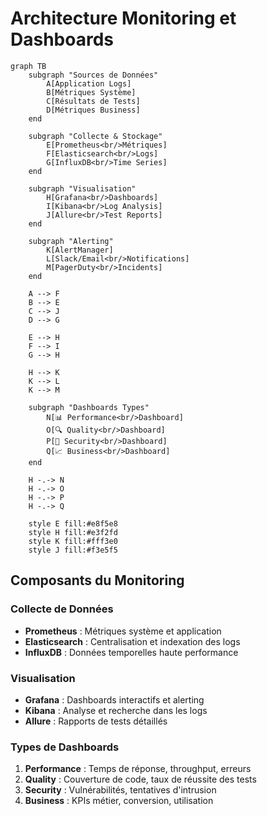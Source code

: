 # Architecture Monitoring et Dashboards

```mermaid
graph TB
    subgraph "Sources de Données"
        A[Application Logs]
        B[Métriques Système]
        C[Résultats de Tests]
        D[Métriques Business]
    end
    
    subgraph "Collecte & Stockage"
        E[Prometheus<br/>Métriques]
        F[Elasticsearch<br/>Logs]
        G[InfluxDB<br/>Time Series]
    end
    
    subgraph "Visualisation"
        H[Grafana<br/>Dashboards]
        I[Kibana<br/>Log Analysis]
        J[Allure<br/>Test Reports]
    end
    
    subgraph "Alerting"
        K[AlertManager]
        L[Slack/Email<br/>Notifications]
        M[PagerDuty<br/>Incidents]
    end
    
    A --> F
    B --> E
    C --> J
    D --> G
    
    E --> H
    F --> I
    G --> H
    
    H --> K
    K --> L
    K --> M
    
    subgraph "Dashboards Types"
        N[📊 Performance<br/>Dashboard]
        O[🔍 Quality<br/>Dashboard]
        P[🚨 Security<br/>Dashboard]
        Q[📈 Business<br/>Dashboard]
    end
    
    H -.-> N
    H -.-> O
    H -.-> P
    H -.-> Q
    
    style E fill:#e8f5e8
    style H fill:#e3f2fd
    style K fill:#fff3e0
    style J fill:#f3e5f5
```

## Composants du Monitoring

### Collecte de Données
- **Prometheus** : Métriques système et application
- **Elasticsearch** : Centralisation et indexation des logs
- **InfluxDB** : Données temporelles haute performance

### Visualisation
- **Grafana** : Dashboards interactifs et alerting
- **Kibana** : Analyse et recherche dans les logs
- **Allure** : Rapports de tests détaillés

### Types de Dashboards
1. **Performance** : Temps de réponse, throughput, erreurs
2. **Quality** : Couverture de code, taux de réussite des tests
3. **Security** : Vulnérabilités, tentatives d'intrusion
4. **Business** : KPIs métier, conversion, utilisation